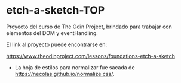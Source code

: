 # etch-a-sketch-TOP
Proyecto del curso de The Odin Project, brindado para trabajar con elementos del DOM y eventHandling.

El link al proyecto puede encontrarse en:

https://www.theodinproject.com/lessons/foundations-etch-a-sketch


* La hoja de estilos para normalizar fue sacada de https://necolas.github.io/normalize.css/.

